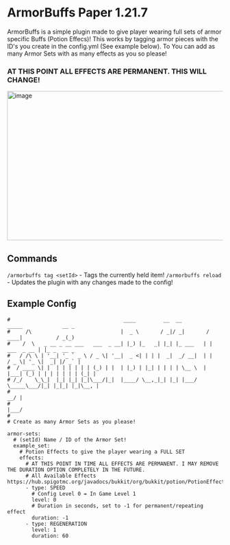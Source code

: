 # ArmorBuffs Paper 1.21.7 
ArmorBuffs is a simple plugin made to give player wearing full sets of armor specific Buffs (Potion Effecs)! This works by tagging armor pieces with the ID's you create in the config.yml (See example below). To You can add as many Armor Sets with as many effects as you so please! 

### AT THIS POINT ALL EFFECTS ARE PERMANENT. THIS WILL CHANGE!

<img width="634" height="348" alt="image" src="https://github.com/user-attachments/assets/0b148d36-b720-4480-9707-51620f0ebf40" />

## Commands
`/armorbuffs tag <setId>` - Tags the currently held item!
`/armorbuffs reload` - Updates the plugin with any changes made to the config! 

## Example Config

```
#                                     ____         __  __         _____             __ _       
#     /\                             |  _ \       / _|/ _|       / ____|           / _(_)      
#    /  \   _ __ _ __ ___   ___  _ __| |_) |_   _| |_| |_ ___   | |     ___  _ __ | |_ _  __ _ 
#   / /\ \ | '__| '_ ` _ \ / _ \| '__|  _ <| | | |  _|  _/ __|  | |    / _ \| '_ \|  _| |/ _` |
#  / ____ \| |  | | | | | | (_) | |  | |_) | |_| | | | | \__ \  | |___| (_) | | | | | | | (_| |
# /_/    \_\_|  |_| |_| |_|\___/|_|  |____/ \__,_|_| |_| |___/   \_____\___/|_| |_|_| |_|\__, |
#                                                                                         __/ |
#                                                                                        |___/ 
#
# Create as many Armor Sets as you please!

armor-sets:
  # (setId) Name / ID of the Armor Set! 
  example_set:
    # Potion Effects to give the player wearing a FULL SET
    effects:
      # AT THIS POINT IN TIME ALL EFFECTS ARE PERMANENT. I MAY REMOVE THE DURATION OPTION COMPLETELY IN THE FUTURE.
      # All Available Effects https://hub.spigotmc.org/javadocs/bukkit/org/bukkit/potion/PotionEffectType.html
      - type: SPEED
        # Config Level 0 = In Game Level 1
        level: 0
        # Duration in seconds, set to -1 for permanent/repeating effect
        duration: -1
      - type: REGENERATION
        level: 1
        duration: 60
```
